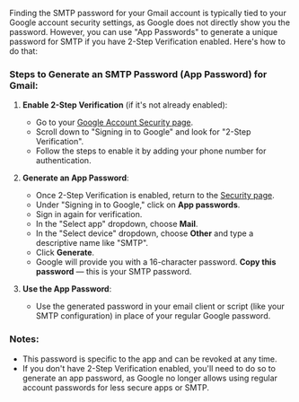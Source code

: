 Finding the SMTP password for your Gmail account is typically tied to your Google account security settings, as Google does not directly show you the password. However, you can use "App Passwords" to generate a unique password for SMTP if you have 2-Step Verification enabled. Here's how to do that:

### Steps to Generate an SMTP Password (App Password) for Gmail:

1. **Enable 2-Step Verification** (if it's not already enabled):
   - Go to your [Google Account Security page](https://myaccount.google.com/security).
   - Scroll down to "Signing in to Google" and look for "2-Step Verification".
   - Follow the steps to enable it by adding your phone number for authentication.

2. **Generate an App Password**:
   - Once 2-Step Verification is enabled, return to the [Security page](https://myaccount.google.com/security).
   - Under "Signing in to Google," click on **App passwords**.
   - Sign in again for verification.
   - In the "Select app" dropdown, choose **Mail**.
   - In the "Select device" dropdown, choose **Other** and type a descriptive name like "SMTP".
   - Click **Generate**.
   - Google will provide you with a 16-character password. **Copy this password** — this is your SMTP password.

3. **Use the App Password**:
   - Use the generated password in your email client or script (like your SMTP configuration) in place of your regular Google password.

### Notes:
- This password is specific to the app and can be revoked at any time.
- If you don't have 2-Step Verification enabled, you'll need to do so to generate an app password, as Google no longer allows using regular account passwords for less secure apps or SMTP.